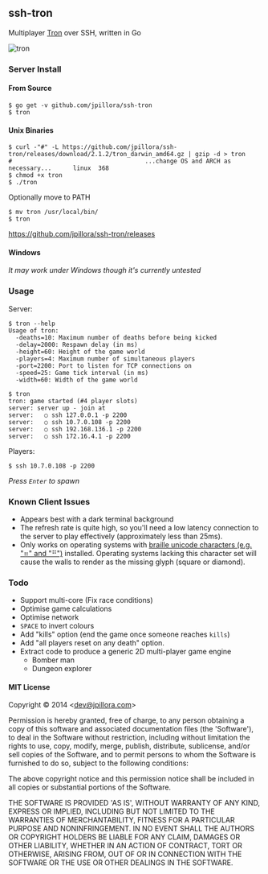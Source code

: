## ssh-tron

Multiplayer [Tron](http://www.classicgamesarcade.com/game/21670/tron-game.html) over SSH, written in Go

![tron](https://rawgit.com/jpillora/ssh-tron/master/demo.gif)

### Server Install

#### From Source

```
$ go get -v github.com/jpillora/ssh-tron
$ tron
```

#### Unix Binaries

```
$ curl -"#" -L https://github.com/jpillora/ssh-tron/releases/download/2.1.2/tron_darwin_amd64.gz | gzip -d > tron
#                                     ...change OS and ARCH as necessary...      linux  368
$ chmod +x tron
$ ./tron
```

Optionally move to PATH

```
$ mv tron /usr/local/bin/
$ tron
```

https://github.com/jpillora/ssh-tron/releases

#### Windows

*It may work under Windows though it's currently untested*

### Usage

Server:

```
$ tron --help
Usage of tron:
  -deaths=10: Maximum number of deaths before being kicked
  -delay=2000: Respawn delay (in ms)
  -height=60: Height of the game world
  -players=4: Maximum number of simultaneous players
  -port=2200: Port to listen for TCP connections on
  -speed=25: Game tick interval (in ms)
  -width=60: Width of the game world

$ tron
tron: game started (#4 player slots)
server: server up - join at
server:   ○ ssh 127.0.0.1 -p 2200
server:   ○ ssh 10.7.0.108 -p 2200
server:   ○ ssh 192.168.136.1 -p 2200
server:   ○ ssh 172.16.4.1 -p 2200
```

Players:

```
$ ssh 10.7.0.108 -p 2200
```

*Press `Enter` to spawn*

### Known Client Issues

* Appears best with a dark terminal background
* The refresh rate is quite high, so you'll need a low latency connection to the server to play effectively (approximately less than 25ms).
* Only works on operating systems with [braille unicode characters (e.g. "⠶" and "⠛")](http://en.wikipedia.org/wiki/Braille_Patterns#Chart) installed. Operating systems lacking this character set will cause the walls to render as the missing glyph (square or diamond).

### Todo

* Support multi-core (Fix race conditions)
* Optimise game calculations
* Optimise network
* `SPACE` to invert colours
* Add "kills" option (end the game once someone reaches `kills`)
* Add "all players reset on any death" option.
* Extract code to produce a generic 2D multi-player game engine
	* Bomber man
	* Dungeon explorer

#### MIT License

Copyright © 2014 &lt;dev@jpillora.com&gt;

Permission is hereby granted, free of charge, to any person obtaining
a copy of this software and associated documentation files (the
'Software'), to deal in the Software without restriction, including
without limitation the rights to use, copy, modify, merge, publish,
distribute, sublicense, and/or sell copies of the Software, and to
permit persons to whom the Software is furnished to do so, subject to
the following conditions:

The above copyright notice and this permission notice shall be
included in all copies or substantial portions of the Software.

THE SOFTWARE IS PROVIDED 'AS IS', WITHOUT WARRANTY OF ANY KIND,
EXPRESS OR IMPLIED, INCLUDING BUT NOT LIMITED TO THE WARRANTIES OF
MERCHANTABILITY, FITNESS FOR A PARTICULAR PURPOSE AND NONINFRINGEMENT.
IN NO EVENT SHALL THE AUTHORS OR COPYRIGHT HOLDERS BE LIABLE FOR ANY
CLAIM, DAMAGES OR OTHER LIABILITY, WHETHER IN AN ACTION OF CONTRACT,
TORT OR OTHERWISE, ARISING FROM, OUT OF OR IN CONNECTION WITH THE
SOFTWARE OR THE USE OR OTHER DEALINGS IN THE SOFTWARE.